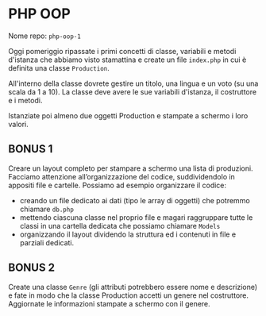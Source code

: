 # PHP OOP

Nome repo: `php-oop-1`

Oggi pomeriggio ripassate i primi concetti di classe, variabili e metodi d'istanza che abbiamo visto stamattina e create un file `index.php` in cui è definita una classe `Production`.

All'interno della classe dovrete gestire un titolo, una lingua e un voto (su una scala da 1 a 10). La classe deve avere le sue variabili d'istanza, il costruttore e i metodi.

Istanziate poi almeno due oggetti Production e stampate a schermo i loro valori.

## BONUS 1

Creare un layout completo per stampare a schermo una lista di produzioni. Facciamo attenzione all’organizzazione del codice, suddividendolo in appositi file e cartelle. Possiamo ad esempio organizzare il codice:

- creando un file dedicato ai dati (tipo le array di oggetti) che potremmo chiamare `db.php`
- mettendo ciascuna classe nel proprio file e magari raggruppare tutte le classi in una cartella dedicata che possiamo chiamare `Models`
- organizzando il layout dividendo la struttura ed i contenuti in file e parziali dedicati.

## BONUS 2

Create una classe `Genre` (gli attributi potrebbero essere nome e descrizione) e fate in modo che la classe Production accetti un genere nel costruttore. Aggiornate le informazioni stampate a schermo con il genere.
